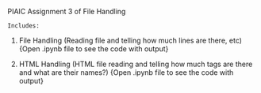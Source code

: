    PIAIC Assignment 3 of File Handling

    Includes:

1) File Handling (Reading file and telling how much lines are there, etc) {Open .ipynb file to see the code with output}

2) HTML Handling (HTML file reading and telling how much tags are there and what are their names?) {Open .ipynb file to see the code with output}
